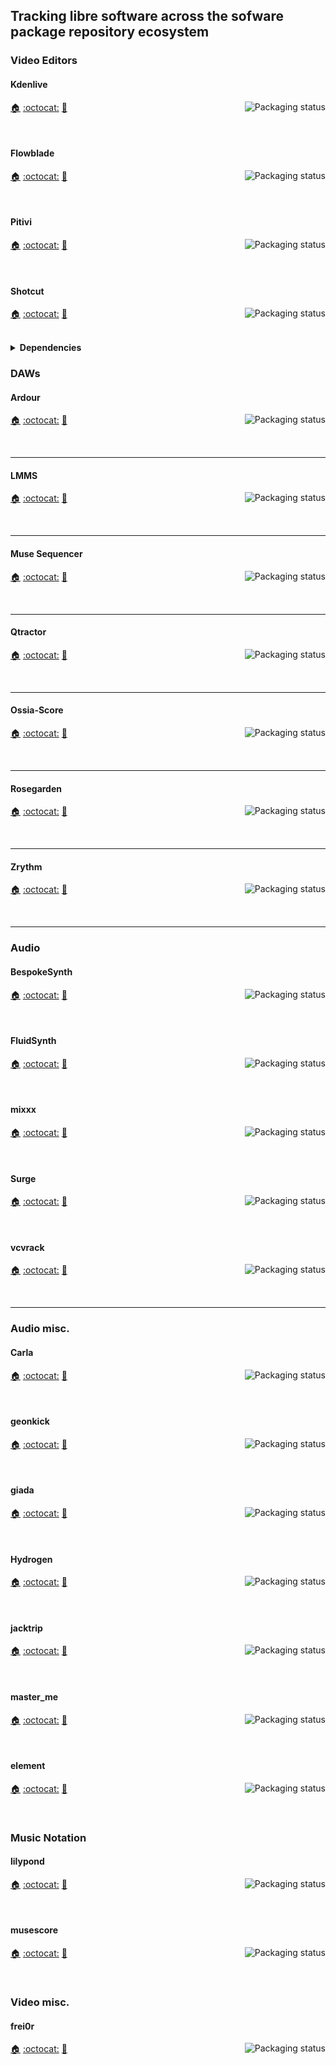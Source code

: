 ## Tracking libre software across the sofware package repository ecosystem

### Video Editors

#### Kdenlive
<a href="https://repology.org/project/kdenlive/versions">
    <img src="https://repology.org/badge/vertical-allrepos/kdenlive.svg?columns=3&header=Kdenlive" alt="Packaging status" align="right">
</a>

[:house:](https://kdenlive.org) [:octocat:](https://invent.kde.org/multimedia/kdenlive) [:bookmark:](https://kdenlive.org/en/blog/)

<br clear="right"/>

#### Flowblade
<a href="https://repology.org/project/flowblade/versions">
    <img src="https://repology.org/badge/vertical-allrepos/flowblade.svg?columns=3&header=Flowblade" alt="Packaging status" align="right">
</a>

[:house:](https://jliljebl.github.io/flowblade/) [:octocat:](https://github.com/jliljebl/flowblade) [:bookmark:](https://github.com/jliljebl/flowblade/blob/master/flowblade-trunk/docs/RELEASE_NOTES.md)

<br clear="right"/>

#### Pitivi
<a href="https://repology.org/project/pitivi/versions">
    <img src="https://repology.org/badge/vertical-allrepos/pitivi.svg?columns=3&header=Pitivi" alt="Packaging status" align="right">
</a>

[:house:](https://pitivi.org) [:octocat:](https://gitlab.gnome.org/GNOME/pitivi) [:bookmark:](https://gitlab.gnome.org/GNOME/pitivi/-/blob/master/NEWS)

<br clear="right"/>



#### Shotcut
<a href="https://repology.org/project/shotcut/versions">
    <img src="https://repology.org/badge/vertical-allrepos/shotcut.svg?columns=3&header=Shotcut" alt="Packaging status" align="right">
</a>

[:house:](https://shotcut.org) [:octocat:](https://github.com/mltframework/shotcut) [:bookmark:](https://www.shotcut.org/download/releasenotes/)

<br clear="right"/>

<details>
  <summary><b>Dependencies</b></summary>
<a href="https://repology.org/project/mlt/versions">
    <img src="https://repology.org/badge/vertical-allrepos/mlt.svg?columns=3&header=mlt" alt="Packaging status" align="right">
</a>

[:house:](https://mltframework.org) [:octocat:](https://github.com/mltframework/mlt) [:bookmark:](https://github.com/mltframework/mlt/blob/master/NEWS)

<br clear="right"/>

----

<a href="https://repology.org/project/ffmpeg/versions">
    <img src="https://repology.org/badge/vertical-allrepos/ffmpeg.svg?columns=3&header=ffmpeg" alt="Packaging status" align="right">
</a>

[:house:](https://ffmpeg.org) [:octocat:](https://github.com/FFmpeg/FFmpeg) [:bookmark:](https://github.com/FFmpeg/FFmpeg/blob/master/Changelog)

<br clear="right"/>

----

<a href="https://repology.org/project/libsndfile/versions">
    <img src="https://repology.org/badge/vertical-allrepos/libsndfile.svg?columns=3&header=libsndfile" alt="Packaging status" align="right">
</a>

[:house:](https://libsndfile.github.io/libsndfile/) [:octocat:](https://github.com/libsndfile/libsndfile) [:bookmark:](https://github.com/libsndfile/libsndfile/blob/master/CHANGELOG.md)

<br clear="right"/>

----

<a href="https://repology.org/project/libsoundio/versions">
    <img src="https://repology.org/badge/vertical-allrepos/libsoundio.svg?columns=3&header=libsoundio" alt="Packaging status" align="right">
</a>

[:house:](http://libsound.io/) [:octocat:](https://github.com/andrewrk/libsoundio)  
[:bookmark:]()

<br clear="right"/>

----

<a href="https://repology.org/project/ffmpeg/versions">
    <img src="https://repology.org/badge/vertical-allrepos/ffmpeg.svg?columns=3&header=ffmpeg" alt="Packaging status" align="right">
</a>

[:house:](https://ffmpeg.org) [:octocat:](https://github.com/FFmpeg/FFmpeg) [:bookmark:](https://github.com/FFmpeg/FFmpeg/blob/master/Changelog)

<br clear="right"/>

----

<a href="https://repology.org/project/ffmpeg/versions">
    <img src="https://repology.org/badge/vertical-allrepos/ffmpeg.svg?columns=3&header=ffmpeg" alt="Packaging status" align="right">
</a>

[:house:](https://ffmpeg.org) [:octocat:](https://github.com/FFmpeg/FFmpeg) [:bookmark:](https://github.com/FFmpeg/FFmpeg/blob/master/Changelog)

<br clear="right"/>

</details>

### DAWs

#### Ardour
<a href="https://repology.org/project/ardour/versions">
    <img src="https://repology.org/badge/vertical-allrepos/ardour.svg?columns=3&header=Ardour" alt="Packaging status" align="right">
</a>

[:house:](https://ardour.org) [:octocat:](https://github.com/Ardour/ardour) [:bookmark:](http://ardour.org/whatsnew.html)

<br clear="right"/>

----

#### LMMS
<a href="https://repology.org/project/lmms/versions">
    <img src="https://repology.org/badge/vertical-allrepos/lmms.svg?columns=3&header=LMMS" alt="Packaging status" align="right">
</a>

[:house:](https://lmms.io) [:octocat:](https://github.com/LMMS/lmms) [:bookmark:](https://github.com/LMMS/lmms/releases)

<br clear="right"/>

----

#### Muse Sequencer
<a href="https://repology.org/project/muse-sequencer/versions">
    <img src="https://repology.org/badge/vertical-allrepos/muse-sequencer.svg?columns=3&header=muse-sequencer" alt="Packaging status" align="right">
</a>

[:house:](https://muse-sequencer.github.io/) [:octocat:](https://github.com/muse-sequencer/muse) [:bookmark:](https://github.com/muse-sequencer/muse/wiki/News)

<br clear="right"/>

----
#### Qtractor
<a href="https://repology.org/project/qtractor/versions">
    <img src="https://repology.org/badge/vertical-allrepos/qtractor.svg?columns=3&header=Qtractor" alt="Packaging status" align="right">
</a>

[:house:](https://qtractor.org/) [:octocat:](https://sourceforge.net/p/qtractor/code) [:bookmark:](https://sourceforge.net/p/qtractor/code/ci/master/tree/ChangeLog)

<br clear="right"/>

----
#### Ossia-Score
<a href="https://repology.org/project/ossia-score/versions">
    <img src="https://repology.org/badge/vertical-allrepos/ossia-score.svg?columns=3&header=ossia-score" alt="Packaging status" align="right">
</a>

[:house:](https://ossia.io/) [:octocat:](https://github.com/ossia/score) [:bookmark:](https://github.com/ossia/score/releases)

<br clear="right"/>


----
#### Rosegarden
<a href="https://repology.org/project/rosegarden/versions">
    <img src="https://repology.org/badge/vertical-allrepos/rosegarden.svg?columns=3&header=rosegarden" alt="Packaging status" align="right">
</a>

[:house:](https://rosegardenmusic.com/) [:octocat:](https://github.com/tedfelix/rosegarden-official) [:bookmark:](https://sourceforge.net/p/rosegarden/git/ci/master/tree/CHANGELOG)

<br clear="right"/>

----

#### Zrythm
<a href="https://repology.org/project/zrythm/versions">
    <img src="https://repology.org/badge/vertical-allrepos/zrythm.svg?columns=3&header=Zrythm" alt="Packaging status" align="right">
</a>

[:house:](https://www.zrythm.org/) [:octocat:](https://git.sr.ht/~alextee/zrythm) [:bookmark:](https://git.sr.ht/~alextee/zrythm/tree/master/item/CHANGELOG.md)

<br clear="right"/>

----
### Audio

#### BespokeSynth

<a href="https://repology.org/project/bespokesynth/versions">
    <img src="https://repology.org/badge/vertical-allrepos/bespokesynth.svg?columns=3&header=bespokesynth" alt="Packaging status" align="right">
</a>

[:house:]([https://fluidsynth.org](https://www.bespokesynth.com/)) [:octocat:]([https://github.com/FluidSynth/fluidsynth](https://github.com/BespokeSynth/BespokeSynth)) [:bookmark:](https://github.com/BespokeSynth/BespokeSynth/blob/main/CHANGELOG.md)

<br clear="right"/>

#### FluidSynth
<a href="https://repology.org/project/fluidsynth/versions">
    <img src="https://repology.org/badge/vertical-allrepos/fluidsynth.svg?columns=3&header=fluidsynth" alt="Packaging status" align="right">
</a>

[:house:](https://fluidsynth.org) [:octocat:](https://github.com/FluidSynth/fluidsynth) [:bookmark:](https://github.com/FluidSynth/fluidsynth/releases/)

<br clear="right"/>

#### mixxx
<a href="https://repology.org/project/mixxx/versions">
    <img src="https://repology.org/badge/vertical-allrepos/mixxx.svg?columns=3&header=mixxx" alt="Packaging status" align="right">
</a>

[:house:](https://surge-synthesizer.github.io/) [:octocat:](https://github.com/mixxxdj/mixxx) [:bookmark:](https://github.com/mixxxdj/mixxx/blob/main/CHANGELOG.md)

<br clear="right"/>

#### Surge
<a href="https://repology.org/project/surge/versions">
    <img src="https://repology.org/badge/vertical-allrepos/surge.svg?columns=3&header=surge" alt="Packaging status" align="right">
</a>

[:house:](https://surge-synthesizer.github.io/) [:octocat:](https://github.com/surge-synthesizer/surge) [:bookmark:](https://surge-synthesizer.github.io/changelog/)

<br clear="right"/>

#### vcvrack
<a href="https://repology.org/project/vcvrack/versions">
    <img src="https://repology.org/badge/vertical-allrepos/vcvrack.svg?columns=3&header=vcvrack" alt="Packaging status" align="right">
</a>

[:house:](https://vcvrack.com/Rack) [:octocat:](https://github.com/VCVRack/Rack) [:bookmark:](https://github.com/VCVRack/Rack/blob/v2/CHANGELOG.md)

<br clear="right"/>

----

### Audio misc.

#### Carla
<a href="https://repology.org/project/carla/versions">
    <img src="https://repology.org/badge/vertical-allrepos/carla.svg?columns=3&header=carla" alt="Packaging status" align="right">
</a>

[:house:](https://kx.studio/Applications:Carla) [:octocat:](https://github.com/falkTX/Carla) [:bookmark:](https://github.com/falkTX/Carla/releases)

<br clear="right"/>

#### geonkick
<a href="https://repology.org/project/geonkick/versions">
    <img src="https://repology.org/badge/vertical-allrepos/geonkick.svg?columns=3&header=geonkick" alt="Packaging status" align="right">
</a>

[:house:](https://geonkick.org/) [:octocat:](https://github.com/Geonkick-Synthesizer/geonkick) [:bookmark:](https://github.com/Geonkick-Synthesizer/geonkick/blob/main/NEWS.md)

<br clear="right"/>

#### giada
<a href="https://repology.org/project/giada/versions">
    <img src="https://repology.org/badge/vertical-allrepos/giada.svg?columns=3&header=giada" alt="Packaging status" align="right">
</a>

[:house:](https://www.giadamusic.com/) [:octocat:](https://github.com/monocasual/giada) [:bookmark:](https://github.com/monocasual/giada/blob/master/ChangeLog)

<br clear="right"/>


#### Hydrogen
<a href="https://repology.org/project/hydrogen-drum-machine/versions">
    <img src="https://repology.org/badge/vertical-allrepos/hydrogen-drum-machine.svg?columns=3&header=hydrogen" alt="Packaging status" align="right">
</a>

[:house:](http://www.hydrogen-music.org/) [:octocat:](https://github.com/hydrogen-music/hydrogen) [:bookmark:](https://github.com/hydrogen-music/hydrogen/blob/master/ChangeLog)

<br clear="right"/>

#### jacktrip
<a href="https://repology.org/project/jacktrip/versions">
    <img src="https://repology.org/badge/vertical-allrepos/jacktrip.svg?columns=3&header=jacktrip" alt="Packaging status" align="right">
</a>

[:house:](https://jacktrip.github.io/jacktrip) [:octocat:](https://github.com/jacktrip/jacktrip) [:bookmark:](https://github.com/jacktrip/jacktrip/blob/main/docs/changelog.yml)

<br clear="right"/>

#### master_me
<a href="https://repology.org/project/master-me/versions">
    <img src="https://repology.org/badge/vertical-allrepos/surge.svg?columns=3&header=master-me" alt="Packaging status" align="right">
</a>

[:house:](https://github.com/trummerschlunk/master_me) [:octocat:](https://github.com/trummerschlunk/master_me) [:bookmark:](https://github.com/trummerschlunk/master_me/releases)

<br clear="right"/>

#### element
<a href="https://repology.org/project/element-audio-plugin-host/versions">
    <img src="https://repology.org/badge/vertical-allrepos/element-audio-plugin-host.svg?columns=3&header=element" alt="Packaging status" align="right">
</a>

[:house:](https://kushview.net/element/) [:octocat:](https://gitlab.com/kushview/element) [:bookmark:](https://gitlab.com/kushview/element/-/releases)

<br clear="right"/>

### Music Notation

#### lilypond
<a href="https://repology.org/project/lilypond/versions">
    <img src="https://repology.org/badge/vertical-allrepos/lilypond.svg?columns=3&header=lilypond" alt="Packaging status" align="right">
</a>

[:house:](https://lilypond.org) [:octocat:](https://gitlab.com/lilypond/lilypond) [:bookmark:](http://lilypond.org/news.html)

<br clear="right"/>

#### musescore
<a href="https://repology.org/project/musescore/versions">
    <img src="https://repology.org/badge/vertical-allrepos/musescore.svg?columns=3&header=musescore" alt="Packaging status" align="right">
</a>

[:house:](https://musescore.org) [:octocat:](https://github.com/musescore/MuseScore) [:bookmark:](https://musescore.org/en/handbook/developers-handbook/release-notes)

<br clear="right"/>  

### Video misc.

#### frei0r
<a href="https://repology.org/project/frei0r/versions">
    <img src="https://repology.org/badge/vertical-allrepos/frei0r.svg?columns=3&header=frei0r" alt="Packaging status" align="right">
</a>

[:house:](https://frei0r.dyne.org) [:octocat:](https://github.com/dyne/frei0r) [:bookmark:](https://github.com/dyne/frei0r/releases)

<br clear="right"/>


